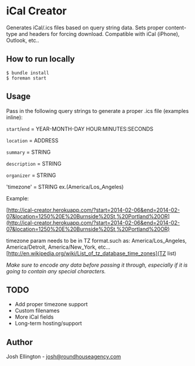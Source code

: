 # iCal Creator

Generates iCal/.ics files based on query string data. Sets proper content-type and headers for forcing download. Compatible with iCal (iPhone), Outlook, etc..

## How to run locally

	$ bundle install
	$ foreman start

## Usage

Pass in the following query strings to generate a proper .ics file (examples inline):

`start`/`end` = YEAR-MONTH-DAY HOUR:MINUTES:SECONDS

`location` = ADDRESS

`summary` = STRING

`description` = STRING

`organizer` = STRING

'timezone' = STRING ex.(America/Los_Angeles)

Example:

[http://ical-creator.herokuapp.com/?start=2014-02-06&end=2014-02-07&location=1250%20E%20Burnside%20St,%20Portland%20OR](http://ical-creator.herokuapp.com/?start=2014-02-06&end=2014-02-07&location=1250%20E%20Burnside%20St,%20Portland%20OR)

timezone param needs to be in TZ format.such as: America/Los_Angeles, America/Detroit, America/New_York, etc... [http://en.wikipedia.org/wiki/List_of_tz_database_time_zones](TZ list)

*Make sure to encode any data before passing it through, especially if it is going to contain any special characters.*

## TODO

- Add proper timezone support
- Custom filenames
- More iCal fields
- Long-term hosting/support

## Author

Josh Ellington - josh@roundhouseagency.com